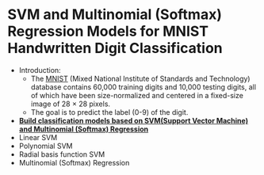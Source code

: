 # SVM and Multinomial (Softmax) Regression Models for MNIST Handwritten Digit Classification
- Introduction:
  -  The [MNIST](https://academictorrents.com/details/323a0048d87ca79b68f12a6350a57776b6a3b7fb) (Mixed National Institute of Standards and Technology) database contains 60,000 training digits and 10,000 testing digits, all of which have been size-normalized and centered in a fixed-size image of 28 × 28 pixels.
  -  The goal is to predict the label (0-9) of the digit.
 - [**Build classification models based on SVM(Support Vector Machine) and  Multinomial (Softmax) Regression**](https://github.com/houzhj/Machine_Learning/blob/main/ipynb/mnist_SVM.ipynb)
  - Linear SVM
  - Polynomial SVM 
  - Radial basis function SVM
  - Multinomial (Softmax) Regression
